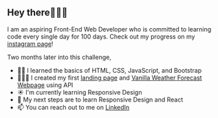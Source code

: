 ## Hey there👩🏼‍💻
I am an aspiring Front-End Web Developer who is committed to learning code every single day for 100 days. Check out my progress on my [instagram page](https://www.instagram.com/p.s.paulina/)!

Two months later into this challenge, 
- 🙌🏻 I learned the basics of HTML, CSS, JavaScript, and Bootstrap 
- 👩🏼‍💻 I created my first [landing page](https://github.com/codedbypolina/landing-page.git) and [Vanilla Weather Forecast Webpage](https://github.com/codedbypolina/vanila-weather-app) using API
- ☀ I'm currently learning Responsive Design
- 🌿 My next steps are to learn Responsive Design and React
- 📫 You can reach out to me on [LinkedIn](https://www.linkedin.com/in/polinashliakhina/)
